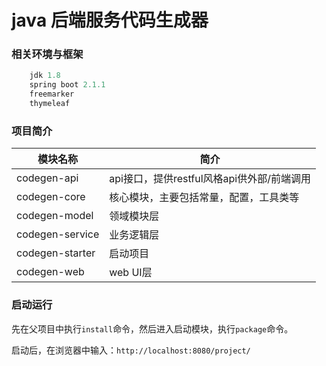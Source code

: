 # java 后端服务代码生成器

### 相关环境与框架

```java
	jdk 1.8
	spring boot 2.1.1
	freemarker
	thymeleaf
```

### 项目简介

模块名称|简介
-------|----
codegen-api| api接口，提供restful风格api供外部/前端调用
codegen-core| 核心模块，主要包括常量，配置，工具类等
codegen-model| 领域模块层
codegen-service|业务逻辑层
codegen-starter|启动项目
codegen-web| web UI层


### 启动运行

先在父项目中执行`install`命令，然后进入启动模块，执行`package`命令。

启动后，在浏览器中输入：`http://localhost:8080/project/`

[](../img/index.jpg)





